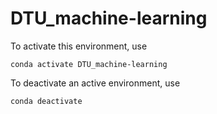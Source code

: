 # DTU_machine-learning


To activate this environment, use
```
conda activate DTU_machine-learning
```

To deactivate an active environment, use
  ```
  conda deactivate
  ```